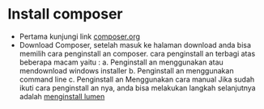 # Install composer
- Pertama kunjungi link [composer.org](https://getcomposer.org/)
- Download Composer, setelah masuk ke halaman download anda bisa memilih cara penginstall an composer. cara penginstall an terbagi atas beberapa macam yaitu :
a. Penginstall an menggunakan atau mendownload windows installer
b. Penginstall an menggunakan command line
c. Penginstall an Menggunakan cara manual 
Jika sudah ikuti cara penginstall an nya, anda bisa melakukan langkah selanjutnya adalah [menginstall lumen](./install-lumen.md)